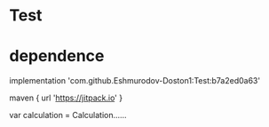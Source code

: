 # Test
# dependence
implementation 'com.github.Eshmurodov-Doston1:Test:b7a2ed0a63'


maven { url 'https://jitpack.io' }


var calculation = Calculation......
